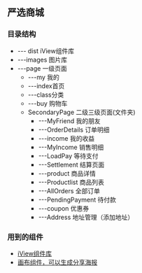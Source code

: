 ## 严选商城

### 目录结构
* --- dist iView组件库
* ---images 图片库
* ---page 一级页面
     * ---my 我的
     * ---index首页
     * ---class分类
     * ---buy 购物车
     * SecondaryPage 二级三级页面(文件夹)
        * ---MyFriend 我的朋友
        * ---OrderDetails 订单明细
        * ---income 我的收益
        * ---MyIncome 销售明细
        * ---LoadPay 等待支付
        * ---Settlement 结算页面
        * ---product 商品详情
        * ---Productlist 商品列表
        * ---AllOrders 全部订单
        * ---PendingPayment 待付款
        * ---coupon 优惠券
        * ---Address 地址管理（添加地址）
        
        
### 用到的组件
*  [iView组件库](https://weapp.iviewui.com)
*  [画布组件，可以生成分享海报](https://github.com/kuckboy1994/mp_canvas_drawer)


